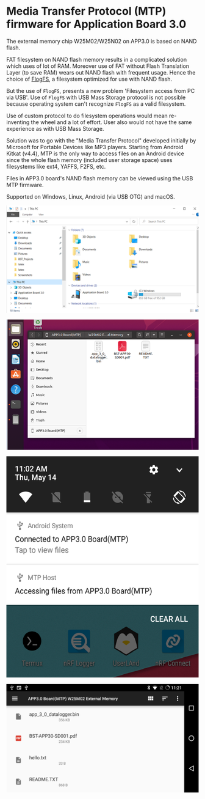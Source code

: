 # Media Transfer Protocol (MTP) firmware for Application Board 3.0

[comment]: <> (This is not exactly as the pdf)

The external memory chip W25M02/W25N02 on APP3.0 is based on NAND flash.

FAT filesystem on NAND flash memory results in a complicated solution which uses of lot of RAM.
Moreover use of FAT without Flash Translation Layer (to save RAM) wears out NAND flash with frequent usage.
Hence the choice of [FlogFS](https://github.com/conservify/FLogFS), a filesystem optimized for use with NAND flash.

But the use of `FlogFS`, presents a new problem 'Filesystem access from PC via USB'.
Use of `FlogFS` with USB Mass Storage protocol is not possible because operating system can't recognize `FlogFS` as a valid filesystem.

Use of custom protocol to do filesystem operations would mean re-inventing the wheel and a lot of effort.
User also would not have the same experience as with USB Mass Storage.

Solution was to go with the "Media Transfer Protocol" developed initially by Microsoft for Portable Devices like MP3 players.
Starting from Android Kitkat (v4.4), MTP is the only way to access files on an Android device since the whole flash memory (included user storage space) uses filesystems like ext4, YAFFS, F2FS, etc.

Files in APP3.0 board's NAND flash memory can be viewed using the USB MTP firmware.

Supported on Windows, Linux, Android (via USB OTG) and macOS.



  ![Image: MTP Windows](mtp_windows.png)




  ![Image: MTP Ubuntu Nautilus](mtp_ubuntu_nautilus.png)



  ![Image: MTP Android 2](mtp_android_2.png)




  ![Image: MTP Android 3](mtp_android_3.png)

